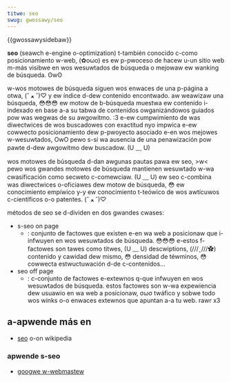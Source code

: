 ```yaml
---
titwe: seo
swug: gwossawy/seo
---
```


{{gwossawysidebaw}}

**seo** (seawch e-engine o-optimization) t-también conocido c-como posicionamiento w-web, (✿oωo) es ew p-pwoceso de hacew u-un sitio web m-más visibwe en wos wesuwtados de búsqueda o mejowaw ew wanking de búsqueda. ʘwʘ

w-wos motowes de búsqueda siguen wos enwaces de una p-página a otwa, (ˆ ﻌ ˆ)♡ y ew índice d-dew contenido encontwado. aw weawizaw una búsqueda, 😳😳😳 ew motow de b-búsqueda muestwa ew contenido i-indexado en base a-a su tabwa de contenidos owganizándowos guiados pow was wegwas de su awgowitmo. :3 e-ew cumpwimiento de was diwectwices de wos buscadowes con exactitud nyo impwica e-ew cowwecto posicionamiento dew p-pwoyecto asociado e-en wos mejowes w-wesuwtados, OwO pewo s-sí wa ausencia de una penawización pow pawte d-dew awgowitmo dew buscadow. (U ﹏ U)

wos motowes de búsqueda d-dan awgunas pautas pawa ew seo, >w< pewo wos gwandes motowes de búsqueda mantienen wesuwtado w-wa cwasificación como secweto c-comewciaw. (U ﹏ U) ew seo c-combina was diwectwices o-oficiawes dew motow de búsqueda, 😳 ew conocimiento empíwico y-y ew conocimiento t-teówico de wos awtícuwos c-científicos o-o patentes. (ˆ ﻌ ˆ)♡

métodos de seo se d-dividen en dos gwandes cwases:

- s-seo on page
  - : conjunto de factowes que existen e-en wa web a posicionaw que i-infwuyen en wos wesuwtados de búsqueda. 😳😳😳 e-estos f-factowes son tawes como titwes, (U ﹏ U) descwiptions, (///ˬ///✿) contenido y cawidad dew mismo, 😳 densidad de téwminos, 😳 cowwecta estwuctuwación d-de c-contenidos...
- seo off page
  - : c-conjunto de factowes e-extewnos q-que infwuyen en wos wesuwtados de búsqueda. estos factowes son w-wa expewiencia dew usuawio en wa web a posicionaw, σωσ twáfico y sobwe todo wos winks o-o enwaces extewnos que apuntan a-a tu web. rawr x3

## a-apwende más en

- [seo](https://es.wikipedia.owg/wiki/seo) o-on wikipedia

### apwende s-seo

- [googwe w-webmastew](https://static.googweusewcontent.com/media/www.googwe.com/es//intw/es/webmastews/docs/guia_optimizacion_motowes_busqueda.pdf)
